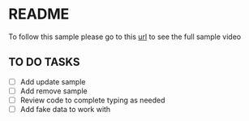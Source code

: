 # README

To follow this sample please go to this [url](http://www.nativescriptsnacks.com/videos/2016/04/08/using-sqlite-databases.html) to see the full sample video

## TO DO TASKS

- [ ] Add update sample
- [ ] Add remove sample
- [ ] Review code to complete typing as needed
- [ ] Add fake data to work with
